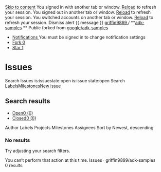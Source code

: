 [Skip to content](https://github.com/griffin9899/adk-samples/issues#start-of-content)
You signed in with another tab or window. [Reload](https://github.com/griffin9899/adk-samples/issues) to refresh your session. You signed out in another tab or window. [Reload](https://github.com/griffin9899/adk-samples/issues) to refresh your session. You switched accounts on another tab or window. [Reload](https://github.com/griffin9899/adk-samples/issues) to refresh your session. Dismiss alert
{{ message }}
[ griffin9899 ](https://github.com/griffin9899) / **[adk-samples](https://github.com/griffin9899/adk-samples) ** Public
forked from [google/adk-samples](https://github.com/google/adk-samples)
  * [ Notifications ](https://github.com/login?return_to=%2Fgriffin9899%2Fadk-samples) You must be signed in to change notification settings
  * [ Fork 0 ](https://github.com/login?return_to=%2Fgriffin9899%2Fadk-samples)
  * [ Star  1 ](https://github.com/login?return_to=%2Fgriffin9899%2Fadk-samples)


# Issues
Search Issues
is:issuestate:open
is:issue state:open
Search
[Labels](https://github.com/griffin9899/adk-samples/labels)[Milestones](https://github.com/griffin9899/adk-samples/milestones)[New issue](https://github.com/login?return_to=https://github.com/griffin9899/adk-samples/issues)
## Search results
  * [Open0 (0)](https://github.com/griffin9899/adk-samples/issues)
  * [Closed0 (0)](https://github.com/griffin9899/adk-samples/issues?q=is%3Aissue%20state%3Aclosed)


Author
Labels
Projects
Milestones
Assignees
Sort by Newest, descending
### No results
Try adjusting your search filters.


You can’t perform that action at this time.
Issues · griffin9899/adk-samples
0 results
